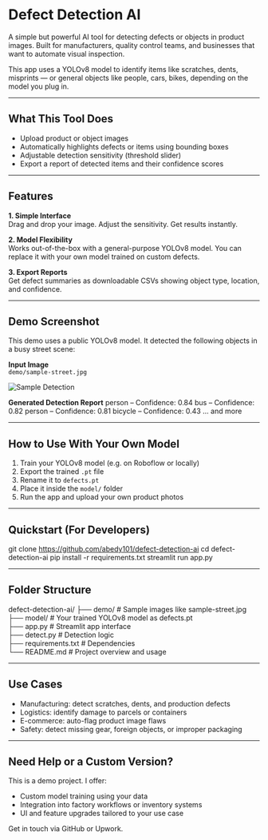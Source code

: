 # Defect Detection AI

A simple but powerful AI tool for detecting defects or objects in product images. Built for manufacturers, quality control teams, and businesses that want to automate visual inspection.

This app uses a YOLOv8 model to identify items like scratches, dents, misprints — or general objects like people, cars, bikes, depending on the model you plug in.

---

## What This Tool Does

- Upload product or object images
- Automatically highlights defects or items using bounding boxes
- Adjustable detection sensitivity (threshold slider)
- Export a report of detected items and their confidence scores

---

## Features

**1. Simple Interface**  
Drag and drop your image. Adjust the sensitivity. Get results instantly.

**2. Model Flexibility**  
Works out-of-the-box with a general-purpose YOLOv8 model. You can replace it with your own model trained on custom defects.

**3. Export Reports**  
Get defect summaries as downloadable CSVs showing object type, location, and confidence.

---

## Demo Screenshot

This demo uses a public YOLOv8 model. It detected the following objects in a busy street scene:

**Input Image**  
`demo/sample-street.jpg`

![Sample Detection](demo/sample-street.jpg)

**Generated Detection Report**
person – Confidence: 0.84
bus – Confidence: 0.82
person – Confidence: 0.81
bicycle – Confidence: 0.43
... and more


---

## How to Use With Your Own Model

1. Train your YOLOv8 model (e.g. on Roboflow or locally)  
2. Export the trained `.pt` file  
3. Rename it to `defects.pt`  
4. Place it inside the `model/` folder  
5. Run the app and upload your own product photos

---

## Quickstart (For Developers)

git clone https://github.com/abedy101/defect-detection-ai
cd defect-detection-ai
pip install -r requirements.txt
streamlit run app.py

---

## Folder Structure

defect-detection-ai/
├── demo/             # Sample images like sample-street.jpg  
├── model/            # Your trained YOLOv8 model as defects.pt  
├── app.py            # Streamlit app interface  
├── detect.py         # Detection logic  
├── requirements.txt  # Dependencies  
└── README.md         # Project overview and usage

---

## Use Cases

- Manufacturing: detect scratches, dents, and production defects
- Logistics: identify damage to parcels or containers
- E-commerce: auto-flag product image flaws
- Safety: detect missing gear, foreign objects, or improper packaging

---

## Need Help or a Custom Version?

This is a demo project. I offer:
- Custom model training using your data
- Integration into factory workflows or inventory systems
- UI and feature upgrades tailored to your use case

Get in touch via GitHub or Upwork.


